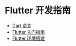 # Flutter 开发指南

* [Dart 语言](./docs/flutter-dart.md)
* [Flutter 入门指南](./docs/flutter-abc.md)
* [Flutter 环境搭建](./docs)


